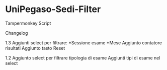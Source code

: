 # UniPegaso-Sedi-Filter
Tampermonkey Script

Changelog

1.3
Aggiunti select per filtrare:
*Sessione esame
*Mese
Aggiunto contatore risultati
Aggiunto tasto Reset

1.2
Aggiunto select per filtrare tipologia di esame
Aggiunti tipi di esame nel select

